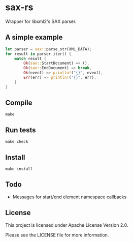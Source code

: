 # sax-rs

Wrapper for libxml2's SAX parser.

## A simple example

~~~rust
let parser = sax::parse_str(XML_DATA);
for result in parser.iter() {
    match result {
        Ok(sax::StartDocument) => (),
        Ok(sax::EndDocument) => break,
        Ok(event) => println!("{}", event),
        Err(err) => println!("{}", err),
    }
}
~~~

## Compile

~~~
make
~~~

## Run tests

~~~
make check
~~~

## Install

~~~
make install
~~~

## Todo

- Messages for start/end element namespace callbacks

## License

This project is licensed under Apache License Version 2.0.

Please see the LICENSE file for more information.

